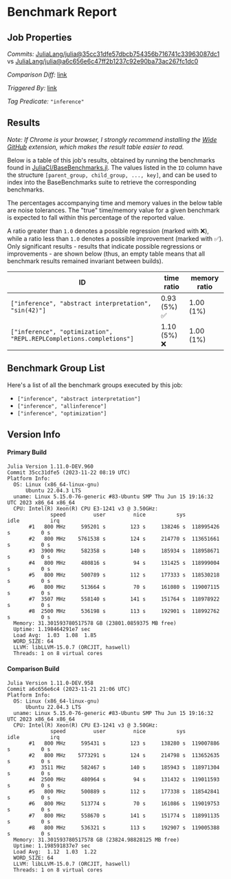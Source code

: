 # Benchmark Report

## Job Properties

*Commits:* [JuliaLang/julia@35cc31dfe57dbcb754356b716741c33963087dc1](https://github.com/JuliaLang/julia/commit/35cc31dfe57dbcb754356b716741c33963087dc1) vs [JuliaLang/julia@a6c656e6c47ff2b1237c92e90ba73ac267fc1dc0](https://github.com/JuliaLang/julia/commit/a6c656e6c47ff2b1237c92e90ba73ac267fc1dc0)

*Comparison Diff:* [link](https://github.com/JuliaLang/julia/compare/a6c656e6c47ff2b1237c92e90ba73ac267fc1dc0..35cc31dfe57dbcb754356b716741c33963087dc1)

*Triggered By:* [link](https://github.com/JuliaLang/julia/pull/52269)

*Tag Predicate:* `"inference"`

## Results

*Note: If Chrome is your browser, I strongly recommend installing the [Wide GitHub](https://chrome.google.com/webstore/detail/wide-github/kaalofacklcidaampbokdplbklpeldpj?hl=en)
extension, which makes the result table easier to read.*

Below is a table of this job's results, obtained by running the benchmarks found in
[JuliaCI/BaseBenchmarks.jl](https://github.com/JuliaCI/BaseBenchmarks.jl). The values
listed in the `ID` column have the structure `[parent_group, child_group, ..., key]`,
and can be used to index into the BaseBenchmarks suite to retrieve the corresponding
benchmarks.

The percentages accompanying time and memory values in the below table are noise tolerances. The "true"
time/memory value for a given benchmark is expected to fall within this percentage of the reported value.

A ratio greater than `1.0` denotes a possible regression (marked with :x:), while a ratio less
than `1.0` denotes a possible improvement (marked with :white_check_mark:). Only significant results - results
that indicate possible regressions or improvements - are shown below (thus, an empty table means that all
benchmark results remained invariant between builds).

| ID | time ratio | memory ratio |
|----|------------|--------------|
| `["inference", "abstract interpretation", "sin(42)"]` | 0.93 (5%) :white_check_mark: | 1.00 (1%)  |
| `["inference", "optimization", "REPL.REPLCompletions.completions"]` | 1.10 (5%) :x: | 1.00 (1%)  |

## Benchmark Group List

Here's a list of all the benchmark groups executed by this job:

- `["inference", "abstract interpretation"]`
- `["inference", "allinference"]`
- `["inference", "optimization"]`

## Version Info

#### Primary Build

```
Julia Version 1.11.0-DEV.960
Commit 35cc31dfe5 (2023-11-22 08:19 UTC)
Platform Info:
  OS: Linux (x86_64-linux-gnu)
      Ubuntu 22.04.3 LTS
  uname: Linux 5.15.0-76-generic #83-Ubuntu SMP Thu Jun 15 19:16:32 UTC 2023 x86_64 x86_64
  CPU: Intel(R) Xeon(R) CPU E3-1241 v3 @ 3.50GHz: 
              speed         user         nice          sys         idle          irq
       #1   800 MHz     595201 s        123 s     138246 s  118995426 s          0 s
       #2   800 MHz    5761538 s        124 s     214770 s  113651661 s          0 s
       #3  3900 MHz     582358 s        140 s     185934 s  118958671 s          0 s
       #4   800 MHz     480816 s         94 s     131425 s  118999004 s          0 s
       #5   800 MHz     500789 s        112 s     177333 s  118530218 s          0 s
       #6   800 MHz     513664 s         70 s     161080 s  119007115 s          0 s
       #7  3507 MHz     558140 s        141 s     151764 s  118978922 s          0 s
       #8  2500 MHz     536198 s        113 s     192901 s  118992762 s          0 s
  Memory: 31.301593780517578 GB (23801.0859375 MB free)
  Uptime: 1.198464291e7 sec
  Load Avg:  1.03  1.08  1.85
  WORD_SIZE: 64
  LLVM: libLLVM-15.0.7 (ORCJIT, haswell)
  Threads: 1 on 8 virtual cores

```

#### Comparison Build

```
Julia Version 1.11.0-DEV.958
Commit a6c656e6c4 (2023-11-21 21:06 UTC)
Platform Info:
  OS: Linux (x86_64-linux-gnu)
      Ubuntu 22.04.3 LTS
  uname: Linux 5.15.0-76-generic #83-Ubuntu SMP Thu Jun 15 19:16:32 UTC 2023 x86_64 x86_64
  CPU: Intel(R) Xeon(R) CPU E3-1241 v3 @ 3.50GHz: 
              speed         user         nice          sys         idle          irq
       #1   800 MHz     595431 s        123 s     138280 s  119007886 s          0 s
       #2   800 MHz    5773291 s        124 s     214798 s  113652635 s          0 s
       #3  3511 MHz     582467 s        140 s     185943 s  118971304 s          0 s
       #4  2500 MHz     480964 s         94 s     131432 s  119011593 s          0 s
       #5   800 MHz     500889 s        112 s     177338 s  118542841 s          0 s
       #6   800 MHz     513774 s         70 s     161086 s  119019753 s          0 s
       #7   800 MHz     558670 s        141 s     151774 s  118991135 s          0 s
       #8   800 MHz     536321 s        113 s     192907 s  119005388 s          0 s
  Memory: 31.301593780517578 GB (23824.98828125 MB free)
  Uptime: 1.198591837e7 sec
  Load Avg:  1.12  1.03  1.22
  WORD_SIZE: 64
  LLVM: libLLVM-15.0.7 (ORCJIT, haswell)
  Threads: 1 on 8 virtual cores

```
